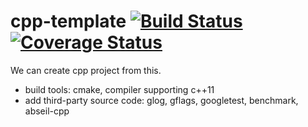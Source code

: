 # cpp-template [![Build Status](https://travis-ci.org/chenchuanyin/cpp-demo.svg?branch=master)](https://travis-ci.org/chenchuanyin/cpp-demo) [![Coverage Status](https://coveralls.io/repos/github/chenchuanyin/cpp-demo/badge.svg?branch=master)](https://coveralls.io/github/chenchuanyin/cpp-demo?branch=master)

We can create cpp project from this.
* build tools: cmake, compiler supporting c++11
* add third-party source code: glog, gflags, googletest, benchmark, abseil-cpp
